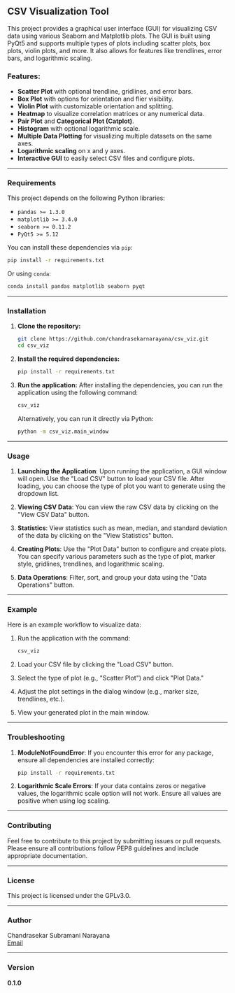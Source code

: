 ## CSV Visualization Tool

This project provides a graphical user interface (GUI) for visualizing CSV data using various Seaborn and Matplotlib plots. The GUI is built using PyQt5 and supports multiple types of plots including scatter plots, box plots, violin plots, and more. It also allows for features like trendlines, error bars, and logarithmic scaling.

### Features:
- **Scatter Plot** with optional trendline, gridlines, and error bars.
- **Box Plot** with options for orientation and flier visibility.
- **Violin Plot** with customizable orientation and splitting.
- **Heatmap** to visualize correlation matrices or any numerical data.
- **Pair Plot** and **Categorical Plot (Catplot)**.
- **Histogram** with optional logarithmic scale.
- **Multiple Data Plotting** for visualizing multiple datasets on the same axes.
- **Logarithmic scaling** on x and y axes.
- **Interactive GUI** to easily select CSV files and configure plots.

---

### Requirements

This project depends on the following Python libraries:

- `pandas >= 1.3.0`
- `matplotlib >= 3.4.0`
- `seaborn >= 0.11.2`
- `PyQt5 >= 5.12`
  
You can install these dependencies via `pip`:

```bash
pip install -r requirements.txt
```

Or using `conda`:

```bash
conda install pandas matplotlib seaborn pyqt
```

---

### Installation

1. **Clone the repository:**
   ```bash
   git clone https://github.com/chandrasekarnarayana/csv_viz.git
   cd csv_viz
   ```

2. **Install the required dependencies:**
   ```bash
   pip install -r requirements.txt
   ```

3. **Run the application:**
   After installing the dependencies, you can run the application using the following command:
   
   ```bash
   csv_viz
   ```

   Alternatively, you can run it directly via Python:
   
   ```bash
   python -m csv_viz.main_window
   ```

---

### Usage

1. **Launching the Application**: Upon running the application, a GUI window will open. Use the "Load CSV" button to load your CSV file. After loading, you can choose the type of plot you want to generate using the dropdown list.

2. **Viewing CSV Data**: You can view the raw CSV data by clicking on the "View CSV Data" button.

3. **Statistics**: View statistics such as mean, median, and standard deviation of the data by clicking on the "View Statistics" button.

4. **Creating Plots**: Use the "Plot Data" button to configure and create plots. You can specify various parameters such as the type of plot, marker style, gridlines, trendlines, and logarithmic scaling.

5. **Data Operations**: Filter, sort, and group your data using the "Data Operations" button.

---

### Example

Here is an example workflow to visualize data:

1. Run the application with the command:
   ```bash
   csv_viz
   ```

2. Load your CSV file by clicking the "Load CSV" button.

3. Select the type of plot (e.g., "Scatter Plot") and click "Plot Data."

4. Adjust the plot settings in the dialog window (e.g., marker size, trendlines, etc.).

5. View your generated plot in the main window.

---

### Troubleshooting

1. **ModuleNotFoundError**: If you encounter this error for any package, ensure all dependencies are installed correctly:
   ```bash
   pip install -r requirements.txt
   ```

2. **Logarithmic Scale Errors**: If your data contains zeros or negative values, the logarithmic scale option will not work. Ensure all values are positive when using log scaling.

---

### Contributing

Feel free to contribute to this project by submitting issues or pull requests. Please ensure all contributions follow PEP8 guidelines and include appropriate documentation.

---

### License

This project is licensed under the GPLv3.0.

---

### Author

Chandrasekar Subramani Narayana  
[Email](mailto:chandrasekarnarayana@gmail.com)

---

### Version

**0.1.0**
